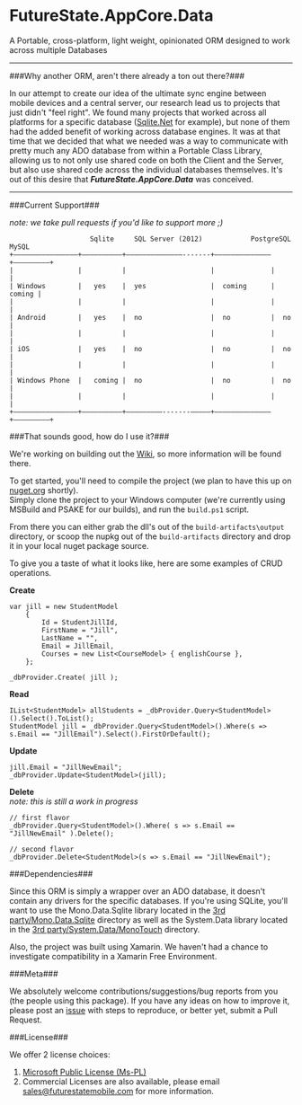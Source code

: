 FutureState.AppCore.Data
============

A Portable, cross-platform, light weight, opinionated ORM designed to work across multiple Databases 

----

###Why another ORM, aren't there already a ton out there?###

In our attempt to create our idea of the ultimate sync engine between mobile devices and a central server, our research lead us to projects that just didn't "feel right". We found many projects that worked across all platforms for a specific database ([Sqlite.Net](https://github.com/praeclarum/sqlite-net) for example), but none of them had the added benefit of working across database engines. It was at that time that we decided that what we needed was a way to communicate with pretty much any ADO database from within a Portable Class Library, allowing us to not only use shared code on both the Client and the Server, but also use shared code across the individual databases themselves. It's out of this desire that ***FutureState.AppCore.Data*** was conceived.

----

###Current Support###

*note: we take pull requests if you'd like to support more ;)* 

                        Sqlite     SQL Server (2012)            PostgreSQL     MySQL   
    +––––––––––––––––+––––––––––+––––––––––––––-------+––––––––––––––+–––––––––+
    |                |          |                     |              |         |
    | Windows        |   yes    |  yes                |  coming      |  coming |
    |                |          |                     |              |         |
    | Android        |   yes    |  no                 |  no          |  no     |
    |                |          |                     |              |         |
    | iOS            |   yes    |  no                 |  no          |  no     |
    |                |          |                     |              |         |
    | Windows Phone  |   coming |  no                 |  no          |  no     |
    |                |          |                     |              |         |
    +––––––––––––––––+––––––––––+–––––––––-------–––––+––––––––––––––+–––––––––+

###That sounds good, how do I use it?###

We're working on building out the [Wiki](https://github.com/FutureStateMobile/AppCore.Data/wiki), so more information will be found there.

To get started, you'll need to compile the project (we plan to have this up on [nuget.org](http://nuget.org) shortly).  
Simply clone the project to your Windows computer (we're currently using MSBuild and PSAKE for our builds), and run the `build.ps1` script. 

From there you can either grab the dll's out of the `build-artifacts\output` directory, or scoop the nupkg out of the `build-artifacts` directory and drop it in your local nuget package source. 

To give you a taste of what it looks like, here are some examples of CRUD operations.

**Create**

    var jill = new StudentModel
        {
            Id = StudentJillId,
            FirstName = "Jill",
            LastName = "",
            Email = JillEmail,
            Courses = new List<CourseModel> { englishCourse },
        };

    _dbProvider.Create( jill );

**Read**

    IList<StudentModel> allStudents = _dbProvider.Query<StudentModel>().Select().ToList();
    StudentModel jill = _dbProvider.Query<StudentModel>().Where(s => s.Email == "JillEmail").Select().FirstOrDefault();

**Update**

    jill.Email = "JillNewEmail";
    _dbProvider.Update<StudentModel>(jill);

**Delete**  
*note: this is still a work in progress*

    // first flavor
    _dbProvider.Query<StudentModel>().Where( s => s.Email == "JillNewEmail" ).Delete();

    // second flavor
    _dbProvider.Delete<StudentModel>(s => s.Email == "JillNewEmail");

###Dependencies###

Since this ORM is simply a wrapper over an ADO database, it doesn't contain any drivers for the specific databases. If you're using SQLite, you'll want to use the Mono.Data.Sqlite library located in the [3rd party/Mono.Data.Sqlite](https://github.com/FutureStateMobile/AppCore.Data/tree/master/3rd%20party/Mono.Data.SQLite.1.0.61.0) directory as well as the System.Data library located in the [3rd party/System.Data/MonoTouch](https://github.com/FutureStateMobile/AppCore.Data/tree/master/3rd%20party/System.Data/MonoTouch) directory.

Also, the project was built using Xamarin. We haven't had a chance to investigate compatibility in a Xamarin Free Environment.

###Meta###

We absolutely welcome contributions/suggestions/bug reports from you (the people using this package). If you have any ideas on how to improve it, please post an [issue](https://github.com/FutureStateMobile/AppCore.Data/issues) with steps to reproduce, or better yet, submit a Pull Request.

###License###

We offer 2 license choices:

1. [Microsoft Public License (Ms-PL)](http://www.microsoft.com/en-us/openness/licenses.aspx#MPL)
2. Commercial Licenses are also available, please email sales@futurestatemobile.com for more information.

